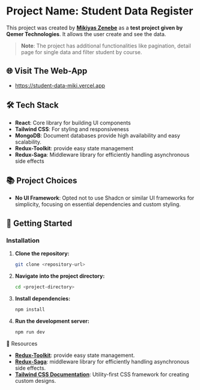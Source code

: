 # Project Name: Student Data Register

This project was created by **[Mikiyas Zenebe](https://mikiyaszenebe.vercel.app/)** as a **test project given by Qemer Technologies**. It allows the user create and see the data.

> **Note**: The project has additional functionalities like pagination, detail page for single data and filter student by course.

## 🌐 Visit The Web-App
- https://student-data-miki.vercel.app

## 🛠️ Tech Stack

- **React**: Core library for building UI components
- **Tailwind CSS**: For styling and responsiveness
- **MongoDB**: Document databases provide high availability and easy scalability.
- **Redux-Toolkit**: provide easy state management
- **Redux-Saga**: Middleware library for efficiently handling asynchronous side effects

## 📚 Project Choices

- **No UI Framework**: Opted not to use Shadcn or similar UI frameworks for simplicity, focusing on essential dependencies and custom styling.

## 🚀 Getting Started

### Installation

1. **Clone the repository:**

   ```bash
   git clone <repository-url>
   ```

2. **Navigate into the project directory:**

   ```bash
   cd <project-directory>
   ```

3. **Install dependencies:**

   ```bash
   npm install
   ```

4. **Run the development server:**

   ```bash
   npm run dev
   ```

 🔗 Resources

- **[Redux-Toolkit](https://redux-toolkit.js.org/)**: provide easy state management.
- **[Redux-Saga](https://redux-saga.js.org/)**: middleware library for efficiently handling asynchronous side effects.
- **[Tailwind CSS Documentation](https://tailwindcss.com/)**: Utility-first CSS framework for creating custom designs.


```
